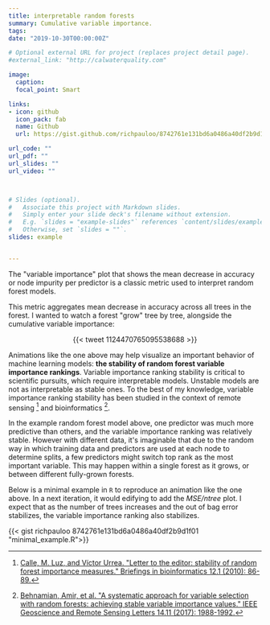 ```yaml
---
title: interpretable random forests
summary: Cumulative variable importance.
tags: 
date: "2019-10-30T00:00:00Z"

# Optional external URL for project (replaces project detail page).
#external_link: "http://calwaterquality.com"

image:
  caption: 
  focal_point: Smart

links:
- icon: github
  icon_pack: fab
  name: Github
  url: https://gist.github.com/richpauloo/8742761e131bd6a0486a40df2b9d1f01

url_code: ""
url_pdf: ""
url_slides: ""
url_video: ""



# Slides (optional).
#   Associate this project with Markdown slides.
#   Simply enter your slide deck's filename without extension.
#   E.g. `slides = "example-slides"` references `content/slides/example-slides.md`.
#   Otherwise, set `slides = ""`.
slides: example


---
```


The "variable importance" plot that shows the mean decrease in accuracy or node impurity per predictor is a classic metric used to interpret random forest models. 

This metric aggregates mean decrease in accuracy across all trees in the forest. I wanted to watch a forest "grow" tree by tree, alongside the cumulative variable importance:  

<center>{{< tweet 1124470765095538688 >}}</center>  

Animations like the one above may help visualize an important behavior of machine learning models: **the stability of random forest variable importance rankings**. Variable importance ranking stability is critical to scientific pursuits, which require interpretable models. Unstable models are not as interpretable as stable ones. To the best of my knowledge, variable importance ranking stability has been studied in the context of remote sensing [^1] and bioinformatics [^2].  

In the example random forest model above, one predictor was much more predictive than others, and the variable importance ranking was relatively stable. However with different data, it's imaginable that due to the random way in which training data and predictors are used at each node to determine splits, a few predictors might switch top rank as the most important variable. This may happen within a single forest as it grows, or between different fully-grown forests.  

Below is a minimal example in `R` to reproduce an animation like the one above. In a next iteration, it would edifying to add the *MSE/ntree* plot. I expect that as the number of trees increases and the out of bag error stabilizes, the variable importance ranking also stabilizes.  

{{< gist richpauloo 8742761e131bd6a0486a40df2b9d1f01 "minimal_example.R">}}

[^1]: [Calle, M. Luz, and Víctor Urrea. "Letter to the editor: stability of random forest importance measures." Briefings in bioinformatics 12.1 (2010): 86-89.](https://academic.oup.com/bib/article/12/1/86/243935)  
[^2]: [Behnamian, Amir, et al. "A systematic approach for variable selection with random forests: achieving stable variable importance values." IEEE Geoscience and Remote Sensing Letters 14.11 (2017): 1988-1992.](https://ieeexplore.ieee.org/abstract/document/8038868)

